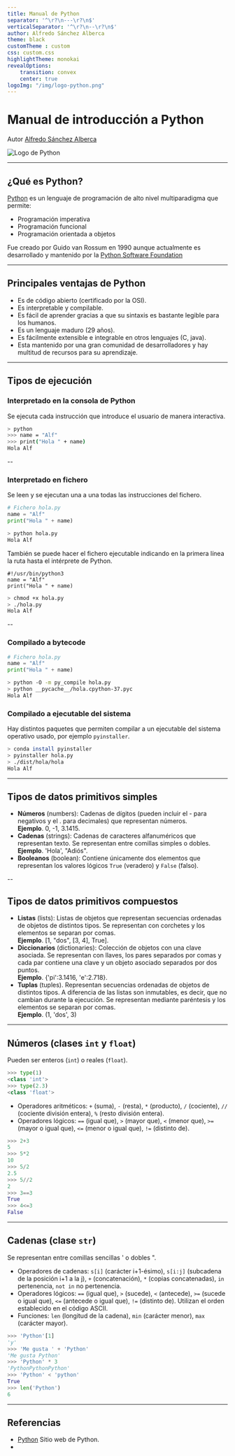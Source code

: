 ```yaml
---
title: Manual de Python
separator: '^\r?\n---\r?\n$'
verticalSeparator: '^\r?\n--\r?\n$'
author: Alfredo Sánchez Alberca
theme: black
customTheme : custom
css: custom.css
highlightTheme: monokai
revealOptions:
    transition: convex
    center: true
logoImg: "/img/logo-python.png"
---
```


# Manual de introducción a Python

Autor [Alfredo Sánchez Alberca](http://aprendeconalf.es)

<img data-src="img/logo-python.png" alt="Logo de Python">

---

## ¿Qué es Python?

[Python](https://www.python.org/) es un lenguaje de programación de alto nivel multiparadigma que permite:
- Programación imperativa
- Programación funcional
- Programación orientada a objetos

Fue creado por Guido van Rossum en 1990 aunque actualmente es desarrollado y mantenido por la [Python Software Foundation](https://www.python.org/psf-landing/)

---

## Principales ventajas de Python

- Es de código abierto (certificado por la OSI).
- Es interpretable y compilable.
- Es fácil de aprender gracias a que su sintaxis es bastante legible para los humanos.
- Es un lenguaje maduro (29 años).
- Es fácilmente extensible e integrable en otros lenguajes (C, java).
- Esta mantenido por una gran comunidad de desarrolladores y hay multitud de recursos para su aprendizaje.

---

## Tipos de ejecución

### Interpretado en la consola de Python

Se ejecuta cada instrucción que introduce el usuario de manera interactiva.

```sh
> python
>>> name = "Alf"
>>> print("Hola " + name)
Hola Alf
```

--

### Interpretado en fichero

Se leen y se ejecutan una a una todas las instrucciones del fichero.

```python
# Fichero hola.py
name = "Alf"
print("Hola " + name)
```

```sh
> python hola.py
Hola Alf
```

También se puede hacer el fichero ejecutable indicando en la primera línea la ruta hasta el intérprete de Python.

```{python}
#!/usr/bin/python3
name = "Alf"
print("Hola " + name)
```

```sh
> chmod +x hola.py
> ./hola.py
Hola Alf
```

--

### Compilado a bytecode

```python
# Fichero hola.py
name = "Alf"
print("Hola " + name)
```

```sh
> python -O -m py_compile hola.py
> python __pycache__/hola.cpython-37.pyc
Hola Alf
```

### Compilado a ejecutable del sistema

Hay distintos paquetes que permiten compilar a un ejecutable del sistema operativo usado, por ejemplo `pyinstaller`.

```sh
> conda install pyinstaller
> pyinstaller hola.py
> ./dist/hola/hola
Hola Alf
```

---

## Tipos de datos primitivos simples

- **Números** (numbers): Cadenas de dígitos (pueden incluir el - para negativos y el . para decimales) que representan números.  
**Ejemplo**. 0, -1, 3.1415.
- **Cadenas** (strings): Cadenas de caracteres alfanuméricos que representan texto. Se representan entre comillas simples o dobles.  
**Ejemplo**. 'Hola', "Adiós".
- **Booleanos** (boolean): Contiene únicamente dos elementos que representan los valores lógicos `True` (veradero) y `False` (falso).

--

## Tipos de datos primitivos compuestos

- **Listas** (lists): Listas de objetos que representan secuencias ordenadas de objetos de distintos tipos. Se representan con corchetes y los elementos se separan por comas.  
**Ejemplo**. [1, "dos", [3, 4], True].
- **Diccionarios** (dictionaries): Colección de objetos con una clave asociada. Se representan con llaves, los pares separados por comas y cada par contiene una clave y un objeto asociado separados por dos puntos.  
**Ejemplo**. {'pi':3.1416, 'e':2.718}.
- **Tuplas** (tuples). Representan secuencias ordenadas de objetos de distintos tipos. A diferencia de las listas son inmutables, es decir, que no cambian durante la ejecución. Se representan mediante paréntesis y los elementos se separan por comas.  
**Ejemplo**. (1, 'dos', 3)

---

## Números (clases `int` y `float`)

Pueden ser enteros (`int`) o reales (`float`).

```python
>>> type(1)
<class 'int'>
>>> type(2.3)
<class 'float'>
```

- Operadores aritméticos: `+` (suma), `-` (resta), `*` (producto), `/` (cociente), `//` (cociente división entera), `%` (resto división entera).
- Operadores lógicos: `==` (igual que), `>` (mayor que), `<` (menor que), `>=` (mayor o igual que), `<=` (menor o igual que), `!=` (distinto de).

```python
>>> 2+3
5
>>> 5*2
10
>>> 5/2
2.5
>>> 5//2
2
>>> 3==3
True
>>> 4<=3
False
```

---

## Cadenas (clase `str`)

Se representan entre comillas sencillas ' o dobles ".

- Operadores de cadenas: `s[i]` (carácter i+1-ésimo), `s[i:j]` (subcadena de la posición i+1 a la j), `+` (concatenación), `*` (copias concatenadas), `in` pertenencia, `not in` no pertenencia.
- Operadores lógicos:  `==` (igual que), `>` (sucede), `<` (antecede), `>=` (sucede o igual que), `<=` (antecede o igual que), `!=` (distinto de). Utilizan el orden establecido en el código ASCII.
- Funciones: `len` (longitud de la cadena), `min` (carácter menor), `max` (carácter mayor).

```python
>>> 'Python'[1]
'y'
>>> 'Me gusta ' + 'Python'
'Me gusta Python'
>>> 'Python' * 3 
'PythonPythonPython'
>>> 'Python' < 'python'
True
>>> len('Python')
6
```

---

## Referencias

- [Python](https://www.python.org/) Sitio web de Python.
- 